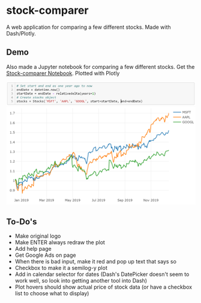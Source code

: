 # stock-comparer

A web application for comparing a few different stocks.  Made with Dash/Plotly.

## Demo
Also made a Jupyter notebook for comparing a few different stocks.  Get the [Stock-comparer Notebook](https://github.com/AndrewChap/stock-comparer/blob/master/stock-comparer.ipynb).  Plotted with Plotly

![Stock Python Class](https://github.com/AndrewChap/stock-comparer/blob/master/images/stock-class-screenshot.PNG)
![Stock Comparer Screenshot](https://github.com/AndrewChap/stock-comparer/blob/master/images/stock-comparer-screenshot.PNG)

## To-Do's
* Make original logo
* Make ENTER always redraw the plot
* Add help page
* Get Google Ads on page
* When there is bad input, make it red and pop up text that says so
* Checkbox to make it a semilog-y plot
* Add in calendar selector for dates (Dash's DatePicker doesn't seem to work well, so look into getting another tool into Dash)
* Plot hovers should show actual price of stock data (or have a checkbox list to choose what to display)
